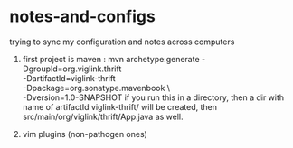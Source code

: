 notes-and-configs
=================

trying to sync my configuration and notes across computers

1. first project is maven : 
mvn archetype:generate -DgroupId=org.viglink.thrift \
-DartifactId=viglink-thrift \
-Dpackage=org.sonatype.mavenbook \  
-Dversion=1.0-SNAPSHOT
if you run this in a directory, then a dir with name of artifactId viglink-thrift/ will be created, then src/main/org/viglink/thrift/App.java as well.


2. vim plugins (non-pathogen ones)


